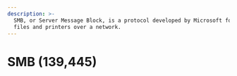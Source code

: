 ```yaml
---
description: >-
  SMB, or Server Message Block, is a protocol developed by Microsoft for sharing
  files and printers over a network.
---
```


# SMB (139,445)

